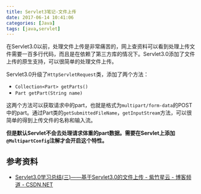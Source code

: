 ```yaml
---
title: Servlet3笔记-文件上传
date: 2017-06-14 10:41:06
categories: [Java]
tags: [java,servlet]
---
```


在Servlet3.0以前，处理文件上传是非常痛苦的，网上查资料可以看到处理上传文件需要一百多行代码，而且是在依赖了第三方库的情况下。Servlet3.0添加了文件上传的原生支持，可以很简单的处理文件上传。

<!-- more -->

Servlet3.0升级了`HttpServletRequest`类，添加了两个方法：

- `Collection<Part> getParts()`
- `Part getPart(String name)`

这两个方法可以获取请求中的part，也就是格式为`multipart/form-data`的POST中的part。通过Part类的`getSubmittedFileName`，`getInputStream`方法，可以很简单的得到上传文件的名称和输入流。

**但是默认Servlet不会去处理请求体重的part数据。需要在Servlet上添加`@MultipartConfig`注解才会开启这个特性。**

## 参考资料
- [Servlet3.0学习总结(三)——基于Servlet3.0的文件上传 - 紫竹星云 - 博客频道 - CSDN.NET](http://blog.csdn.net/estelle_belle/article/details/51751844)